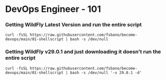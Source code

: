 # DevOps Engineer - 101

### Getting WildFly Latest Version and run the entire script
```
curl -fsSL https://raw.githubusercontent.com/fsbano/become-devops/main/01-shellscript | bash -s /dev/null
```

### Getting WildFly v29.0.1 and just downloading it doesn't run the entire script
```
curl -fsSL https://raw.githubusercontent.com/fsbano/become-devops/main/01-shellscript | bash -s /dev/null '-v 29.0.1 -d'
```
